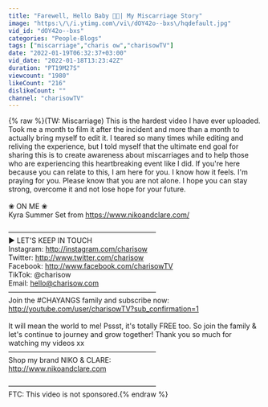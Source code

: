 ```yaml
---
title: "Farewell, Hello Baby 👼🏻| My Miscarriage Story"
image: "https:\/\/i.ytimg.com\/vi\/dOY42o--bxs\/hqdefault.jpg"
vid_id: "dOY42o--bxs"
categories: "People-Blogs"
tags: ["miscarriage","charis ow","charisowTV"]
date: "2022-01-19T06:32:37+03:00"
vid_date: "2022-01-18T13:23:42Z"
duration: "PT19M27S"
viewcount: "1980"
likeCount: "216"
dislikeCount: ""
channel: "charisowTV"
---
```

{% raw %}(TW: Miscarriage) This is the hardest video I have ever uploaded. Took me a month to film it after the incident and more than a month to actually bring myself to edit it. I teared so many times while editing and reliving the experience, but I told myself that the ultimate end goal for sharing this is to create awareness about miscarriages and to help those who are experiencing this heartbreaking event like I did. If you're here because you can relate to this, I am here for you. I know how it feels. I'm praying for you. Please know that you are not alone. I hope you can stay strong, overcome it and not lose hope for your future. <br /><br />❀ ON ME ❀ <br />Kyra Summer Set from <a rel="nofollow" target="blank" href="https://www.nikoandclare.com/">https://www.nikoandclare.com/</a><br /><br />—————————————————————<br />► LET'S KEEP IN TOUCH<br />Instagram: <a rel="nofollow" target="blank" href="http://instagram.com/charisow​​">http://instagram.com/charisow​​</a><br />Twitter: <a rel="nofollow" target="blank" href="http://www.twitter.com/charisow​​">http://www.twitter.com/charisow​​</a><br />Facebook: <a rel="nofollow" target="blank" href="http://www.facebook.com/charisowTV​​">http://www.facebook.com/charisowTV​​</a><br />TikTok: @charisow<br />Email: hello@charisow.com<br />—————————————————————<br />Join the #CHAYANGS​ family and subscribe now:<br /><a rel="nofollow" target="blank" href="http://youtube.com/user/charisowTV?sub_confirmation=1">http://youtube.com/user/charisowTV?sub_confirmation=1</a><br /><br />It will mean the world to me! Pssst, it's totally FREE too. So join the family &amp; let's continue to journey and grow together! Thank you so much for watching my videos xx<br />—————————————————————<br />Shop my brand NIKO &amp; CLARE:<br /><a rel="nofollow" target="blank" href="http://www.nikoandclare.com​">http://www.nikoandclare.com​</a><br /><br />—————————————————————<br />FTC: This video is not sponsored.{% endraw %}
